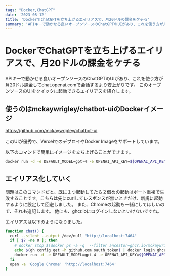 ```yaml
---
tags: "Docker,ChatGPT"
date: '2023-08-12'
title: 'DockerでChatGPTを立ち上げるエイリアスで、月20ドルの課金をケチる'
summary: 'APIキーで動かせる良いオープンソースのChatGPTのUIがあり、これを使う方が月20ドル課金してchat.openai.comで会話するより安上がりです。 このオープンソースのUIをクイックに起動できるエイリアスを紹介します。'
---
```


# DockerでChatGPTを立ち上げるエイリアスで、月20ドルの課金をケチる

APIキーで動かせる良いオープンソースのChatGPTのUIがあり、これを使う方が月20ドル課金してchat.openai.comで会話するより安上がりです。
このオープンソースのUIをクイックに起動できるエイリアスを紹介します。

## 使うのはmckaywrigley/chatbot-uiのDockerイメージ

https://github.com/mckaywrigley/chatbot-ui

このUIが優秀で、VercelでのデプロイやDocker Imageをサポートしています。

以下のコマンドで簡単にイメージを立ち上げることができます。

```bash
docker run -d -e DEFAULT_MODEL=gpt-4 -e OPENAI_API_KEY=${OPENAI_API_KEY} -p 7464:3000 ghcr.io/mckaywrigley/chatbot-ui:main
```

## エイリアス化していく

問題はこのコマンドだと、既に１つ起動してたら２個めの起動はポート重複で失敗することです。こちらは先にcurlしてレスポンスが無いときだけ、新規に起動するように設定して回避しました。
また、Chromeの起動も一緒にしてほしいので、それも追記します。
他にも、ghcr.ioにログインしないといけないですね。

エイリアスは以下のようになりました。

```bash
function chat() {
  curl --silent --output /dev/null "http://localhost:7464"
  if [ $? -ne 0 ]; then
    # docker stop $(docker ps -a -q  --filter ancestor=ghcr.io/mckaywrigley/chatbot-ui:main)
    echo $(gh config get -h github.com oauth_token) | docker login ghcr.io -u umihico --password-stdin
    docker run -d -e DEFAULT_MODEL=gpt-4 -e OPENAI_API_KEY=${OPENAI_API_KEY} -p 7464:3000 ghcr.io/mckaywrigley/chatbot-ui:main
  fi
  open -a 'Google Chrome' 'http://localhost:7464'
}
```
